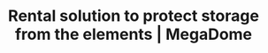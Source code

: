 ---
title: "Rental solution to protect storage from the elements | MegaDome"
description: >-
  Fabric buildings that equipment rental centers can easily install in their yards to protect their rental equipment. Discover MegaDome products.
image: /images/ezkit-megadome-rental-banner.jpg
menuid: home
draft: false
notloaded: 
  need: false
  image: 
section1:
  desktop:
    subtitle: Perfect for your yard
    title: FABRIC BUILDINGS TO PROTECT STORAGE FROM THE ELEMENTS
  mobile:
    subtitle: Storage solution
    title: FABRIC BUILDINGS
  image: /images/construction-ezkit.jpg
section2:
  title: WHY A FABRIC BUILDING IS PERFECT FOR YOUR YARD 
  description: >-
    Our fabric buildings can easily be installed in rental center’s yards to store rental equipment. 
  icons1:
    - title: Modular design
      description: >-
        You can choose from different models and add customized options to adapt the storage building to your equipment, or to create the perfect maintenance garage. 
      icon: icomoon-design-flexible
      link:
        text: Learn more
        anchor: design
    - title: Adapted to the rental sector
      description: >-
        Our wide range of models can be used to store rental equipment, as a maintenance garage or to install a covered workstation, and can even be rented out to your customers.
      icon: fas fa-check-square
      link:
        text: Learn more
        anchor: common-uses
  icons2:
    - title: "EZkit<sup>TM</sup>: easy to rent"
      description: >-
        One of the models in the EZ series, the EZkit<sup>TM</sup>,  is designed to solve the short-term storage needs of your clients as it’s durable enough to rent many times without damage. 
      icon: fas fa-key
      link:
        text: Learn more
        anchor: features
    - title: Expert support
      description: >-
        Our experts are there to provide guidance and assistance every step of the way.
      icon: icomoon-soutien-continu
      link:
        text: Learn more
        anchor: support
section3:
  title: Modular design
  description: >-
    **Set up the perfect customized building in your yard**.<br>All of our models are engineered to meet your unique needs Choose from different models and add customized options to adapt the storage building to your equipment, or to create the perfect maintenance garage.
  box1:
    title: Need more information?
    description: >-
      Our experts will be happy to discuss your project and answer any questions you may have.
    link:
      text: Get in touch
      anchor: contact-us-form
  box2:
    title: Choose your structure
    description: >-
      Choose from different width and length options.The standard model comes with two open ends and is covered by a membrane to let natural light in, providing a bright space for your clients. 
    image: /images/ezkit-modular-design.jpg
section4:
  image: /images/ezkit-add-options.jpg
  title: Add options
  description: >-
    Choose from the different options to create the right structure for you. Each option is sold separately and can be added to any structure. Ask us about the available options for each series.
  tabs:
    - title: Branded
      description: Personalize your temporary building by adding your company logo on the fabric.
    - title: One closed end
      description: Provides additional weather protection without completely closing the ends.
    - title: Two closed ends with a door
      description: The two closed ends allow for maximum protection against the weather, while the fabric door allows for quick and easy access. 
    - title: Natural ventilation
      description: The ventilation system offers optimal air circulation inside the building.
section5:
  title: Adapted to the rental sector
  description: >-
    Our wide range of models can be used to store rental equipment and can even be rented out to your customers. 
  icons:
    - title: Always ready to rent
      description: >-
        Protect your equipment to ensure your products are always clean and ready to rent.
      icon: ion-ios-nutrition
    - title: Always accessible
      description: >-
        Enjoy easy access to your products all year long.
      icon: fas fa-industry
    - title: Turn it into whatever you need
      description: >-
        Use it as a storage building, a maintenance garage, or to install a covered workstation.
      icon: fas fa-hammer
section6:
  image: /images/ezkit-easy-to-rent.jpg
  title: "EZkit<sup>TM</sup>: Easy to rent"
  description: >-
    EzKit<sup>TM</sup> is a temporary building designed to solve the challenges of equipment rental centers and to meet their clients’ needs.
  points:
    - text: Quick and easy to install and dismantle, requiring minimal equipment and labour
    - text: Durable enough to rent out many times without damage
    - text: Order and receive replacement parts quickly
    - text: Comes in a kit to help with handling and inventory management 
section7:
  title: Product specifications
  points:
    - text: Can be built on most sites or surfaces
    - text: Steel structure
    - text: Covering that allows natural light penetration
  ctatitle: Read the product brochure
  ctatitle2: Explore the profiles guide
  image: /images/ezkit-product-specs.jpg
section8:
  title: Learn more about this product, which you can install quickly in your yard and rent out easily to your clients.
  link:
    text: Contact Us
section9: 
  title: Expert support
  icons:
    - title: Personalized support
      description: >-
        Our specialists are with you every step of the way, offering expert advice to ensure your projects are delivered on time and on budget, with products and services that reflect the highest standards of quality.
      icon: icomoon-soutien-continu
    - title: After-sales service
      description: >-
        Should you have any questions or encounter any issues, our team of experts will be there to support you and find a solution. 
      icon: icomoon-service-apres-vente
    - title: Parts and accessories
      description: >-
        Contact our head office anytime to order top-quality parts and accessories. You can count on fast delivery to ensure you always have the components you need in stock to rent out your products. 
      icon: icomoon-pieces-accessoires
section10:
  title: Meet us at the ARA Rental Show in 2020
  description: >-
    Our team will be at the ARA Rental Show in Orlando  from February 10 to 12, 2020. Fill in the form to book an appointment with one of our experts.
section11:
  title: Contact Us
  description: >-
    Got questions? Looking to book an appointment? Reach out to our team of experts and we’ll get back to you as soon as possible.
---